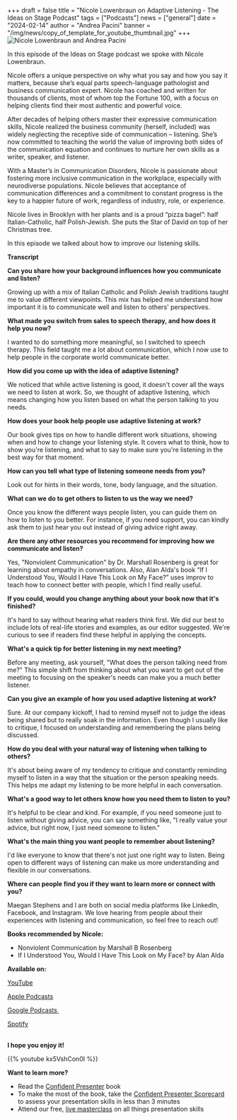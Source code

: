 +++
draft = false
title = "Nicole Lowenbraun on Adaptive Listening - The Ideas on Stage Podcast"
tags = ["Podcasts"]
news = ["general"]
date = "2024-02-14"
author = "Andrea Pacini"
banner = "/img/news/copy_of_template_for_youtube_thumbnail.jpg"
+++
![Nicole Lowenbraun and Andrea Pacini](/img/news/copy_of_template_for_youtube_thumbnail.jpg "Nicole Lowenbraun and Andrea Pacini")

In this episode of the Ideas on Stage podcast we spoke with Nicole Lowenbraun.

Nicole offers a unique perspective on why what you say and how you say it matters, because she’s equal parts speech-language pathologist and business communication expert. Nicole has coached and written for thousands of clients, most of whom top the Fortune 100, with a focus on helping clients find their most authentic and powerful voice.



After decades of helping others master their expressive communication skills, Nicole realized the business community (herself, included) was widely neglecting the receptive side of communication – listening. She’s now committed to teaching the world the value of improving both sides of the communication equation and continues to nurture her own skills as a writer, speaker, and listener.



With a Master’s in Communication Disorders, Nicole is passionate about fostering more inclusive communication in the workplace, especially with neurodiverse populations. Nicole believes that acceptance of communication differences and a commitment to constant progress is the key to a happier future of work, regardless of industry, role, or experience.



Nicole lives in Brooklyn with her plants and is a proud “pizza bagel”: half Italian-Catholic, half Polish-Jewish. She puts the Star of David on top of her Christmas tree.

In this episode we talked about how to improve our listening skills. 

**Transcript**

**Can you share how your background influences how you communicate and listen?**

Growing up with a mix of Italian Catholic and Polish Jewish traditions taught me to value different viewpoints. This mix has helped me understand how important it is to communicate well and listen to others' perspectives.

**What made you switch from sales to speech therapy, and how does it help you now?**

I wanted to do something more meaningful, so I switched to speech therapy. This field taught me a lot about communication, which I now use to help people in the corporate world communicate better.

**How did you come up with the idea of adaptive listening?**

We noticed that while active listening is good, it doesn't cover all the ways we need to listen at work. So, we thought of adaptive listening, which means changing how you listen based on what the person talking to you needs.

**How does your book help people use adaptive listening at work?**

Our book gives tips on how to handle different work situations, showing when and how to change your listening style. It covers what to think, how to show you're listening, and what to say to make sure you're listening in the best way for that moment.

**How can you tell what type of listening someone needs from you?**

Look out for hints in their words, tone, body language, and the situation. 

**What can we do to get others to listen to us the way we need?**

Once you know the different ways people listen, you can guide them on how to listen to you better. For instance, if you need support, you can kindly ask them to just hear you out instead of giving advice right away.

**Are there any other resources you recommend for improving how we communicate and listen?**

Yes, "Nonviolent Communication" by Dr. Marshall Rosenberg is great for learning about empathy in conversations. Also, Alan Alda's book “If I Understood You, Would I Have This Look on My Face?” uses improv to teach how to connect better with people, which I find really useful.

**If you could, would you change anything about your book now that it's finished?**

It's hard to say without hearing what readers think first. We did our best to include lots of real-life stories and examples, as our editor suggested. We're curious to see if readers find these helpful in applying the concepts.

**What's a quick tip for better listening in my next meeting?**

Before any meeting, ask yourself, "What does the person talking need from me?" This simple shift from thinking about what you want to get out of the meeting to focusing on the speaker's needs can make you a much better listener.

**Can you give an example of how you used adaptive listening at work?**

Sure. At our company kickoff, I had to remind myself not to judge the ideas being shared but to really soak in the information. Even though I usually like to critique, I focused on understanding and remembering the plans being discussed.

**How do you deal with your natural way of listening when talking to others?**

It's about being aware of my tendency to critique and constantly reminding myself to listen in a way that the situation or the person speaking needs. This helps me adapt my listening to be more helpful in each conversation.

**What's a good way to let others know how you need them to listen to you?**

It's helpful to be clear and kind. For example, if you need someone just to listen without giving advice, you can say something like, "I really value your advice, but right now, I just need someone to listen."

**What's the main thing you want people to remember about listening?**

I'd like everyone to know that there's not just one right way to listen. Being open to different ways of listening can make us more understanding and flexible in our conversations.

**Where can people find you if they want to learn more or connect with you?**

Maegan Stephens and I are both on social media platforms like LinkedIn, Facebook, and Instagram. We love hearing from people about their experiences with listening and communication, so feel free to reach out!

**Books recommended by Nicole:** 

* Nonviolent Communication by Marshall B Rosenberg 
* If I Understood You, Would I Have This Look on My Face? by Alan Alda 

**Available on:** 

[YouTube](https://youtu.be/kx5VshCon0I)

[Apple Podcasts](https://podcasts.apple.com/us/podcast/56-nicole-lowenbraun-on-adaptive-listening-the-ideas/id1506050111?i=1000645292430)

[](https://podcasts.apple.com/us/podcast/56-nicole-lowenbraun-on-adaptive-listening-the-ideas/id1506050111?i=1000645292430)[Google Podcasts ](https://podcasts.google.com/feed/aHR0cHM6Ly9hbmNob3IuZm0vcy8xYTRjNGFjYy9wb2RjYXN0L3Jzcw/episode/MTU0Y2Q3MzMtMmE5Mi00MWI5LTgyMjktMTI2NWMzOGQ1Njdk?sa=X&ved=0CAUQkfYCahcKEwiw-7Cz1qqEAxUAAAAAHQAAAAAQAQ)

[Spotify](https://open.spotify.com/episode/72xdr7gHXn7UTR1Yzl4mee)

\
**I hope you enjoy it!**

{{% youtube kx5VshCon0I %}}

**Want to learn more?** 

* Read the [Confident Presenter](https://amzn.eu/d/bKswMEe) book
* To make the most of the book, take the [Confident Presenter Scorecard](https://ideasonstage.com/score) to assess your presentation skills in less than 3 minutes
* Attend our free, [live masterclass](http://ideasonstageuk.eventbrite.com/) on all things presentation skills